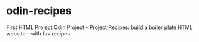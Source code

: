 # odin-recipes
First HTML Project
Odin Project - Project Recipes: build a boiler plate HTML website - with fav recipes.
